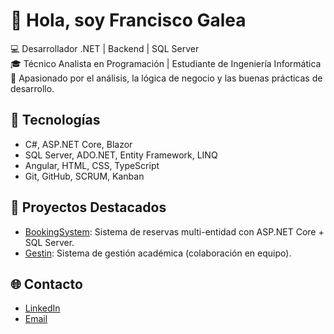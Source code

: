 # 👋 Hola, soy Francisco Galea

💻 Desarrollador .NET | Backend | SQL Server  
🎓 Técnico Analista en Programación | Estudiante de Ingeniería Informática  
🚀 Apasionado por el análisis, la lógica de negocio y las buenas prácticas de desarrollo.

## 🚀 Tecnologías
- C#, ASP.NET Core, Blazor
- SQL Server, ADO.NET, Entity Framework, LINQ
- Angular, HTML, CSS, TypeScript
- Git, GitHub, SCRUM, Kanban

## 📌 Proyectos Destacados
- [BookingSystem](https://github.com/Francisco-Galea/BookingSystem): Sistema de reservas multi-entidad con ASP.NET Core + SQL Server.
- [Gestin](https://github.com/Francisco-Galea/Gestin): Sistema de gestión académica (colaboración en equipo).


## 🌐 Contacto
- [LinkedIn](https://www.linkedin.com/in/francisco-galea/)  
- [Email](mailto:galeafrancisco2001@gmail.com)
